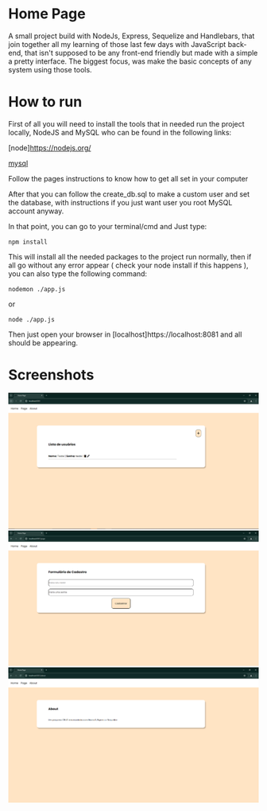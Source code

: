 # Home Page
A small project build with NodeJs, Express, Sequelize and Handlebars, that join together all my learning of those last few days with JavaScript back-end, that isn't supposed to be any front-end friendly but made with a simple a pretty interface. The biggest focus, was make the basic concepts of any system using those tools.

# How to run

First of all you will need to install the tools that in needed run the project locally, NodeJS and MySQL who can be found in the following links:

[node]https://nodejs.org/

[mysql](https://www.mysql.com/downloads/)

Follow the pages instructions to know how to get all set in your computer

After that you can follow the create_db.sql to make a custom user and set the database, with instructions if you just want user you root MySQL account anyway.

In that point, you can go to your terminal/cmd and Just type:

```
npm install
```

This will install all the needed packages to the project run normally, then if all go without any error appear ( check your node install if this happens ), you can also type the following command:

```
nodemon ./app.js
```
or
```
node ./app.js
```
Then just open your browser in [localhost]https://localhost:8081 and all should be appearing.

# Screenshots

![home](screenshots/home.PNG)
![sign up](screenshots/sign_up.PNG)
![about](screenshots/about.PNG)